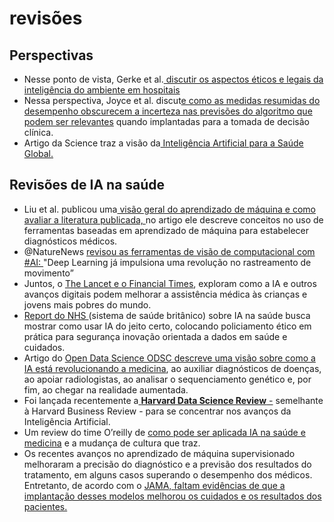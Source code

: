 # revisões

## Perspectivas

* Nesse ponto de vista, Gerke et al.[ discutir os aspectos éticos e legais da inteligência do ambiente em hospitais](https://jamanetwork.com/journals/jama/fullarticle/2759956)
* Nessa perspectiva, Joyce et al. discut[e como as medidas resumidas do desempenho obscurecem a incerteza nas previsões do algoritmo que podem ser relevantes](https://jamanetwork.com/journals/jamapsychiatry/article-abstract/2758828) quando implantadas para a tomada de decisão clínica.
* Artigo da Science traz a visão da[ Inteligência Artificial para a Saúde Global.](https://science.sciencemag.org/content/366/6468/955)

## Revisões de IA na saúde

* Liu et al. publicou uma[ visão geral do aprendizado de máquina e como avaliar a literatura publicada, ](https://jamanetwork.com/journals/jama/fullarticle/2754798)no artigo ele descreve conceitos no uso de ferramentas baseadas em aprendizado de máquina para estabelecer diagnósticos médicos.
* @NatureNews [revisou as ferramentas de visão de computacional com \#AI: ](https://www.nature.com/articles/d41586-019-02942-5)"Deep Learning já impulsiona uma revolução no rastreamento de movimento”
* Juntos, o [The Lancet e o Financial Times](https://www.ft.com/reports/future-ai-digital-healthcare), exploram como a IA e outros avanços digitais podem melhorar a assistência médica às crianças e jovens mais pobres do mundo. 
* [Report do NHS ](https://www.nhsx.nhs.uk/assets/NHSX_AI_report.pdf)\(sistema de saúde britânico\) sobre IA na saúde busca mostrar como usar IA do jeito certo, colocando policiamento ético em prática para segurança inovação orientada a dados em saúde e cuidados.
* Artigo do [Open Data Science ODSC descreve uma visão sobre como a IA está revolucionando a medicina](https://medium.com/@ODSC/how-ai-is-revolutionizing-medicine-416bfd4ac904), ao auxiliar diagnósticos de doenças, ao apoiar radiologistas, ao analisar o sequenciamento genético e, por fim, ao chegar na realidade aumentada.
* Foi lançada recentemente a[ **Harvard Data Science Review** -](https://datascience.harvard.edu/news/hdsi-launches-harvard-data-science-review) semelhante à Harvard Business Review - para se concentrar nos avanços da Inteligência Artificial. 
* Um review do time O’reilly de [como pode ser aplicada IA na saúde e medicina](https://www.oreilly.com/radar/how-new-tools-in-data-and-ai-are-being-used-in-health-care-and-medicine/?utm_medium=email&utm_source=topic+optin&utm_campaign=awareness&utm_content=20190909+ai+nl&mkt_tok=eyJpIjoiTnpsaU1UQmpOVFF6WkRFeSIsInQiOiI4OUxFcU9YWlFFVGZ2NFFXN0U2S09VK2JzNldDRnZGY0VtYWR0MXZwK3JlV2dFV1ZBWThmY2ZFTTZqNU5qNEJ0eGZKdGtLY1wvZEtwbGhNZjZMQlQ1Zk1ZY1hwYTdCZG9YZnd4S1dPZTVpSjdRS0JLbjNva0tTZUVHcFwvRm5pUWloIn0%3D) e a mudança de cultura que traz.
* Os recentes avanços no aprendizado de máquina supervisionado melhoraram a precisão do diagnóstico e a previsão dos resultados do tratamento, em alguns casos superando o desempenho dos médicos. Entretanto, de acordo com o [JAMA, faltam evidências de que a implantação desses modelos melhorou os cuidados e os resultados dos pacientes.](https://jamanetwork.com/journals/jama/article-abstract/2748179)

